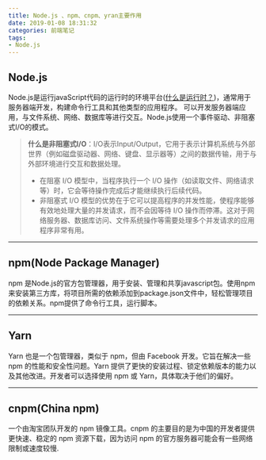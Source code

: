 ```yaml
---
title: Node.js 、npm、cnpm、yran主要作用
date: 2019-01-08 18:31:32
categories: 前端笔记
tags: 
- Node.js
---
```


## Node.js

Node.js是运行javaScript代码的运行时的环境平台([什么是运行时？](../1.计算机编程/运行时、运行库、运行环境.md))，通常用于服务器端开发，构建命令行工具和其他类型的应用程序。 可以开发服务器端应用，与文件系统、网络、数据库等进行交互。Node.js使用一个事件驱动、非阻塞式I/O的模式。

>**什么是非阻塞式I/O**：I/O表示Input/Output，它用于表示计算机系统与外部世界（例如磁盘驱动器、网络、键盘、显示器等）之间的数据传输，用于与外部环境进行交互和数据处理。
>- 在阻塞 I/O 模型中，当程序执行一个 I/O 操作（如读取文件、网络请求等）时，它会等待操作完成后才能继续执行后续代码。
>- 非阻塞式 I/O 模型的优势在于它可以提高程序的并发性能，使程序能够有效地处理大量的并发请求，而不会因等待 I/O 操作而停滞。这对于网络服务器、数据库访问、文件系统操作等需要处理多个并发请求的应用程序非常有用。
----

## npm(Node Package Manager)

npm 是Node.js的官方包管理器，用于安装、管理和共享javascript包。使用npm来安装第三方库，将项目所需的依赖添加到package.json文件中，轻松管理项目的依赖关系。npm提供了命令行工具，运行脚本。

----

## Yarn
 Yarn 也是一个包管理器，类似于 npm，但由 Facebook 开发。它旨在解决一些 npm 的性能和安全性问题。Yarn 提供了更快的安装过程、锁定依赖版本的能力以及其他改进。开发者可以选择使用 npm 或 Yarn，具体取决于他们的偏好。

----

 ## cnpm(China npm)

一个由淘宝团队开发的 npm 镜像工具。cnpm 的主要目的是为中国的开发者提供更快速、稳定的 npm 资源下载，因为访问 npm 的官方服务器可能会有一些网络限制或速度较慢.